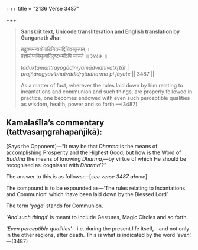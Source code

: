 +++
title = "2136 Verse 3487"

+++
> **Sanskrit text, Unicode transliteration and English translation by Ganganath Jha:** 
>
> तदुक्तमन्त्रयोगादिनियमाद्विधिवत्कृतात् ।  
> प्रज्ञारोग्यविभुत्वादिदृष्टधर्मोऽपि जायते ॥ ३४८७ ॥ 
>
> *taduktamantrayogādiniyamādvidhivatkṛtāt* \|  
> *prajñārogyavibhutvādidṛṣṭadharmo'pi jāyate* \|\| 3487 \|\| 
>
> As a matter of fact, wherever the rules laid down by him relating to incantations and communion and such things, are properly followed in practice, one becomes endowed with even such perceptible qualities as wisdom, health, power and so forth.—(3487)



## Kamalaśīla’s commentary (tattvasaṃgrahapañjikā):

[Says the Opponent]—“It may be that *Dharma* is the means of accomplishing Prosperity and the Highest Good; but how is the Word of *Buddha* the means of knowing *Dharma*,—by virtue of which He should be recognised as ‘cognisant with *Dharma*’?”

The answer to this is as follows:—[*see verse 3487 above*]

The compound is to be expounded as—‘The rules relating to Incantations and Communion’ which ‘have been laid down by the Blessed Lord’.

The term ‘*yoga*’ stands for Communion.

‘*And such things*’ is meant to include Gestures, Magic Circles and so forth.

‘*Even perceptible qualities*’—i.e. during the present life itself,—and not only in the other regions, after death. This is what is indicated by the word ‘*even*’.—(3487)



